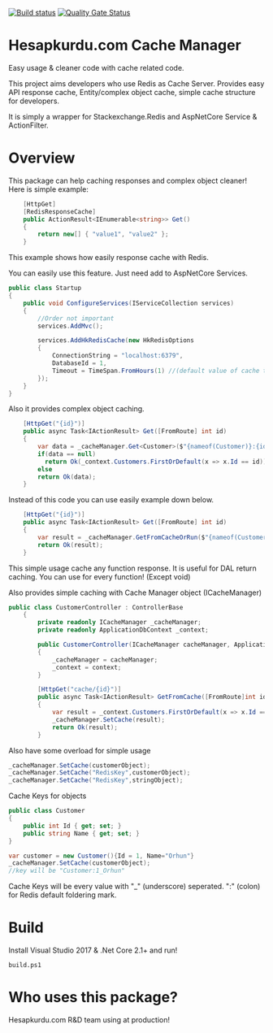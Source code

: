 [![Build status](https://ci.appveyor.com/api/projects/status/maxyeonv3cal84o9?svg=true)](https://ci.appveyor.com/project/obegendi/hkcachemanager)
[![Quality Gate Status](https://sonarcloud.io/api/project_badges/measure?project=Hesapkurdu_HkCacheManager&metric=alert_status)](https://sonarcloud.io/dashboard?id=Hesapkurdu_HkCacheManager)
# Hesapkurdu.com Cache Manager
Easy usage & cleaner code with cache related code.

This project aims developers who use Redis as Cache Server. Provides easy API response cache, Entity/complex object cache, simple cache structure for developers.

It is simply a wrapper for Stackexchange.Redis and AspNetCore Service & ActionFilter.

# Overview
This package can help caching responses and complex object cleaner! Here is simple example:

```c#
    [HttpGet]
    [RedisResponseCache]
    public ActionResult<IEnumerable<string>> Get()
    {
        return new[] { "value1", "value2" };
    }
```

This example shows how easily response cache with Redis.

You can easily use this feature. Just need add to AspNetCore Services.

```c#
public class Startup
{
    public void ConfigureServices(IServiceCollection services)
    {
        //Order not important
        services.AddMvc();

        services.AddHkRedisCache(new HkRedisOptions
        {
            ConnectionString = "localhost:6379",
            DatabaseId = 1,
            Timeout = TimeSpan.FromHours(1) //(default value of cache timeout)
        });
    }
}
```

Also it provides complex object caching.

```c#
    [HttpGet("{id}")]
    public async Task<IActionResult> Get([FromRoute] int id)
    {
        var data = _cacheManager.Get<Customer>($"{nameof(Customer)}:{id}");
        if(data == null)
          return Ok(_context.Customers.FirstOrDefault(x => x.Id == id));
        else
        return Ok(data);
    }
```

Instead of this code you can use easily example down below.

```c#
    [HttpGet("{id}")]
    public async Task<IActionResult> Get([FromRoute] int id)
    {
        var result = _cacheManager.GetFromCacheOrRun($"{nameof(Customer)}:{id}", () => { return _context.Customers.FirstOrDefault(x => x.Id == id); });
        return Ok(result);
    }
```

This simple usage cache any function response. It is useful for DAL return caching. You can use for every function! (Except void)

Also provides simple caching with Cache Manager object (ICacheManager)

```c#
public class CustomerController : ControllerBase
    {
        private readonly ICacheManager _cacheManager;
        private readonly ApplicationDbContext _context;

        public CustomerController(ICacheManager cacheManager, ApplicationDbContext context)
        {
            _cacheManager = cacheManager;
            _context = context;
        }

        [HttpGet("cache/{id}")]
        public async Task<IActionResult> GetFromCache([FromRoute]int id)
        {
            var result = _context.Customers.FirstOrDefault(x => x.Id == id);
            _cacheManager.SetCache(result);
            return Ok(result);
        }
```

Also have some overload for simple usage

```c#
_cacheManager.SetCache(customerObject);
_cacheManager.SetCache("RedisKey",customerObject);
_cacheManager.SetCache("RedisKey",stringObject);
```

Cache Keys for objects
```c#
public class Customer
{
    public int Id { get; set; }
    public string Name { get; set; }
}

var customer = new Customer(){Id = 1, Name="Orhun"}
_cacheManager.SetCache(customerObject);
//key will be "Customer:1_Orhun"
```

Cache Keys will be every value with "_" (underscore) seperated. ":" (colon) for Redis default foldering mark.


# Build
Install Visual Studio 2017 & .Net Core 2.1+ and run!

`build.ps1`

# Who uses this package?
Hesapkurdu.com R&D team using at production!
